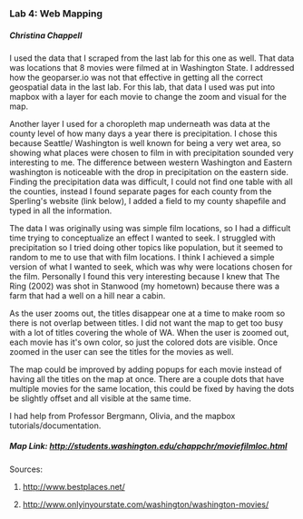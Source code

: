 ### Lab 4: Web Mapping

##### Christina Chappell

I used the data that I scraped from the last lab for this one as well. That data was locations that 8 movies were filmed at in Washington State. 
I addressed how the geoparser.io was not that effective in getting all the correct geospatial data in the last lab.
For this lab, that data I used was put into mapbox with a layer for each movie to change the zoom and visual for the map. 

Another layer I used for a choropleth map underneath was data at the county level of how many days a year there is precipitation. I chose this because Seattle/ Washington is well known for being a very wet area, so showing what places were chosen to film in with precipitation sounded very interesting to me. The difference between western Washington and Eastern washington is noticeable with the drop in precipitation on the eastern side. Finding the precipitation data was difficult, I could not find one table with all the counties, instead I found separate pages for each county from the Sperling's website (link below), I added a field to my county shapefile and typed in all the information. 

The data I was originally using was simple film locations, so I had a difficult time trying to conceptualize an effect I wanted to seek. I struggled with precipitation so I tried doing other topics like population, but it seemed to random to me to use that with film locations. I think I achieved a simple version of what I wanted to seek, which was why were locations chosen for the film. Personally I found this very interesting because I knew that The Ring (2002) was shot in Stanwood (my hometown) because there was a farm that had a well on a hill near a cabin. 

As the user zooms out, the titles disappear one at a time to make room so there is not overlap between titles. I did not want the map to get too busy with a lot of titles covering the whole of WA. When the user is zoomed out, each movie has it's own color, so just the colored dots are visible. Once zoomed in the user can see the titles for the movies as well.

The map could be improved by adding popups for each movie instead of having all the titles on the map at once. There are a couple dots that have multiple movies for the same location, this could be fixed by having the dots be slightly offset and all visible at the same time.

I had help from Professor Bergmann, Olivia, and the mapbox tutorials/documentation. 

##### Map Link: http://students.washington.edu/chappchr/moviefilmloc.html



Sources:

1. http://www.bestplaces.net/

2. http://www.onlyinyourstate.com/washington/washington-movies/
